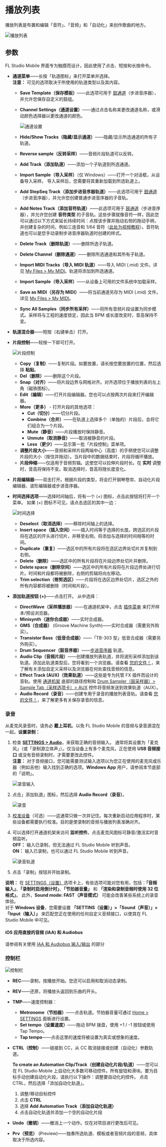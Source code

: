 # 播放列表

播放列表是布置和编辑「音符」、「音频」和「自动化」来创作歌曲的地方。

![播放列表](../assets/playlist/playlist.png)

<a id="paramaters"></a>

## 参数

FL Studio Mobile 界面专为触摸而设计，因此使用了点击、短按和长按命令。

<a id="channel_menu"></a>

*   **通道菜单**——长按「轨道图标」来打开菜单并选择。  
    **注意：** 可见的选项取决于所使用的轨道类型以及其内容。
    *   **Save Template（保存模板）**——此选项可用于 [鼓通道][1]（步进音序器），并允许您保存自定义的鼓组。
    *   **Channel Settings（通道设置）**——通过点击名称来更改通道名称，或滑动颜色选择器以更改通道的颜色。
        
        ![通道设置](../assets/playlist/channel_settings.png)
        
    *   **Hide/Show Tracks（隐藏/显示通道）**——隐藏/显示所选通道的所有子轨道。
    *   **Reverse sample（反转采样）**——音频片段轨道可以反转。
    *   **Add Track（添加轨道）**——添加一个子轨道到所选通道。
    *   **Import Sample（导入采样）**（仅 Windows）——打开一个对话框，从设备导入采样。 导入采样后，您需要将其重新加载到所选轨道上。
    *   **Add StepSeq Track（添加步进音序器轨道）**——此选项可用于 [鼓通道][1]（步进音序器），并允许您创建普通步进音序器的子音轨。
    *   **Add Notes Track（添加音符轨道）**——此选项可用于 [鼓通道][1]（步进音序器），并允许您创建 **音符类型** 的子音轨。这些步骤就像音符一样，因此您可以通过以下方式来延长持续时间：点按该步骤并拖动右侧的拖动手柄，并创建复杂的时间，例如三连音和 1/64 音符（[此处为视频教程][2]）。音符轨道也可以是您手动录制步进音序器轨道时创建的样式。
    *   **Delete Track（删除轨道）**——删除所选子轨道。
    *   **Delete Channel（删除通道）**——删除所选通道和其所有子轨道。
    *   **Import MIDI Tracks（导入 MIDI 轨道）**——导入 MIDI (.mid) 文件。详见 [My Files > My MIDI][3]。轨道将添加到所选通道。
    *   **Import Sample（导入采样）**——从设备上可用的文件系统中加载采样。
    *   **Save as MIDI（另存为 MIDI）**——将当前通道另存为 MIDI (.mid) 文件。详见 [My Files > My MIDI][3]。
    *   **Sync All Samples（同步所有采样）**——将所有音频片段设置为同步模式。采样将与工程的速度锁定，因此当 BPM 或长度改变时，音高保持不变。
        
*   **轨道混合器**——短按（右键单击）打开。
    
    <a id="playlist_clipcontrols"></a>
    
*   **片段控制**——轻按一下即可打开。
    
    ![片段控制](../assets/playlist/clip_controls.png)
    
    *   **Copy（复制）**——复制片段。如要放置，请长按您要放置的位置，然后选择 **粘贴**。
    *   **Del（删除）**——删除这个片段。
    *   **Snap（对齐）**——将片段边界与网格对齐。对齐选项位于播放列表的左上角（磁铁图标）。
    *   **Edit（编辑）**——打开片段编辑器。您也可以点按两次片段来打开编辑器。
    *   **More（更多）** - 打开片段的其他选项：
        *   **Cut（切分）**——切分片段。
        *   **Combine（合并）**——在轨道上选择多个（单独的）片段后，会将它们组合为一个片段。
        *   **Mute（静音）**——片段播放时保持静音。
        *   **Unmute（取消静音）**——取消被静音的片段。
        *   **Less（更少）**——显示第一批「片段控制」菜单项。
    *   **调整片段大小**——音频和采样片段两端中心（高度）的手柄使您可以调整片段的大小（按住并拖动）。当片段中的数据结束时，片段将循环播放。
    *   **片段伸缩**——仅适用于音频剪辑。这使您可以拉伸片段时长。在 **实时** 调整时，音高将保持不变。取消选择时，音高将随长度变化。
*   **片段编辑器**——双击打开。根据片段的类型，将会打开钢琴卷帘、自动化片段编辑器、波形编辑器或步进音序器。
    
    <a id="playlist_timeselectionmenu"></a>
    
*   **时间选择选项**——选择时间轴后，将有一个 (+) 图标，点击此按钮将打开一个菜单。 如果 (+) 图标不可见，请点击选区的其中一边：
    
    ![时间选择](../assets/playlist/time_selection.png)
    
    *   **Deselect（取消选择）**——移除时间轴上的选择。
    *   **Insert space（插入空间）**——插入时间等于选择的长度。跨选区的片段将在选区的开头进行切片，并移至右侧。将添加与选择的时间相等的时间。
    *   **Duplicate（重复）**——选区中的所有片段将在选区边界处切片并复制到右侧。
    *   **Delete（删除）**——选区中的所有片段将在片段边界处切片并删除。
    *   **Delete space（删除空间）**——选区中的所有片段将在片段边界处进行切片。时间和片段都将被删除，右侧的剪辑将向左移动。
    *   **Trim selection（修剪选区）**——片段将在选区边界处切片，选区之外的所有内容都将被删除（时间和片段）。
    
    <a id="add_track"></a>
    
*   **添加轨道按钮 (+)**——点击打开。 从中选择：
    
    *   **DirectWave（采样播放器）**——在通道机架中，点击 [插件菜单][4] 来打开样本/预设浏览器。
    *   **Minisynth（迷你合成器）**——实时合成器。
    *   **GMS（合成器）** (Groove Machine Synth)——实时合成器（需要另外购买）。
    *   **Transistor Bass（低音合成器）**——「TB-303 型」低音合成器（需要另外购买）。
    *   **Drum Sequencer（鼓音序器）**——[步进音序器][1] 轨道。
    *   **Audio Clip（音频片段）**——创建播放列表轨道，并将波形采样添加到该轨道。添加此轨道类型后，您将看到一个浏览器。请查看 [您的文件！][3]，来了解有关添加自定义采样以及浏览器在何处查找音频的信息。
    *   **Effect Track (AUX)（效果轨道）**——这些是专为托管 FX 插件而设计的音轨。使用 [通道机架][5] 底部的路径控制和 [Drum Sampler（鼓采样器）> Sample Tab（采样选项卡）> AUX][6] 控件将音频发送到效果轨道（AUX）。
    *   **Audio Record（录音）**——创建专用于录音的播放列表音轨。请查看 [您的文件！][3]，来了解更多有关保存录音的信息。

<a id="audiorecording"></a>

### 录音

从麦克风录音时，请务必 **戴上耳机**，以免 FL Studio Mobile 的音频与录音源混在一起。**设置录制：**

1.  检查 **[SETTINGS > Audio][7]**，来获取正确的音频输入。 通常将其设置为「麦克风」（或「录制源立体声」）。仅当设备上有多个麦克风，正在使用 **USB 音频接口** 或没有音频录制时，才需要更改此控件。  
    **注意：** 对于音频接口，您可能需要测试输入选项以为您正在使用的麦克风或乐器（例如吉他）输入找到正确的选项。**Windows App** 用户，请参阅本节底部的「说明」。
    
    ![录音输入](../assets/playlist/audio_recording_input.png)
    
2.  点击」添加轨道」图标，然后选择 **Audio Record（录音）**。
    
    ![录音](../assets/playlist/audio_recording.png)
    
3.  [校准设备][8]（可选）——这通常只做一次并记住。每次重新启动应用程序时，某些设备都需要执行校准。目的是使录制的音频与播放列表准确对齐。
4.  可以选择打开通道机架来访问 **监听控件**。点击麦克风图标可静音/激活实时音频监听。  
    **OFF：** 输入已录制，但无法通过 FL Studio Mobile 听到声音。  
    **ON：** 输入已录制，也可以通过 FL Studio Mobile 听到声音。
    
    ![录音轨道](../assets/playlist/audio_recording_track.png)
    
5.  点击「录制」按钮并开始录制。

**说明：** 在 [SETTINGS（设置）][9]选项卡上，有些选项可能对您有用，包括：**「音频输入」**、**「录制时启用倒计时」**、**「节拍器音量」** 和 **「渲染和录制音频时使用 32 位格式」**。 此外，**Sound mode: FAST（声音模式）** 可能会改善某些系统上的录音体验。  
对于 **Windows 设备**，您需要设置 **「SETTINS（设置）」>「Sound（声音）」>「Input（输入）」** 来匹配您正在使用的任何自定义音频接口，以使其在 FL Studio Mobile 中可见。

#### iOS 应用直接的音频 (IAA) 和 Audiobus

请参阅有关使用 [IAA 和 Audiobus 输入/输出][10] 的部分

<a id="flmobile_transportbar"></a>

### 控制栏

![控制栏](../assets/playlist/transport.png)

*   **REC**——录制，按播放开始。您还可以启用和取消动态录制。
*   **REV**——还原，将播放头返回到乐曲的开头。
*   **TMP**——速度控制器：
    *   **Metronome（节拍器）**——点击轨道。节拍器音量可通过 [Home > SETTINGS][11] 面板进行设置。
    *   **Set tempo（设置速度）**——拖动 BPM 拨盘，使用 +1 / -1 按钮或使用 Tap Tempo。
    *   **Tap tempo**——点击这里的速度将被设置为真实或想象的速度。
*   **CTRL（控制）**——链接到 CC，从 CC 取消链接或创建（自动化）参数轨道。
    
    **To create an Automation Clip/Track（创建自动化片段/轨道）**——您可以在 FL Studio Mobile 上自动化大多数可移动控件。所有旋钮和滑块。要为目标手动创建自动化片段，请执行以下操作：调整要自动化的控件。 点击 CTRL，然后选择「添加自动化轨道」。
    
    1.  调整/移动目标控件
    2.  点击 **CTRL**
    3.  选择 **Add Automation Track（添加自动化轨道）**
    4.  点击自动化轨道并添加一个空的自动化片段
*   **Undo（撤销）**——撤消上一个动作。仅在对项目进行更改后可见。
*   **Prv（预览）** (Preview)——独奏所选轨道、模板或者音频片段的音频，具体取决于所选内容。

[1]: Editors.md#stepsequencer
[2]: Editors.md#stepsequencer_advanced
[3]: HomePanel.md#userdata
[4]: Rack.md#pluginmodule
[5]: Rack.md
[6]: Editors.md#drumtrack_tabs
[7]: HomePanel.md#audio
[8]: HomePanel.md#latency_compensation
[9]: HomePanel.md#settings
[10]: iOS_InterApp.md
[11]: HomePanel.md